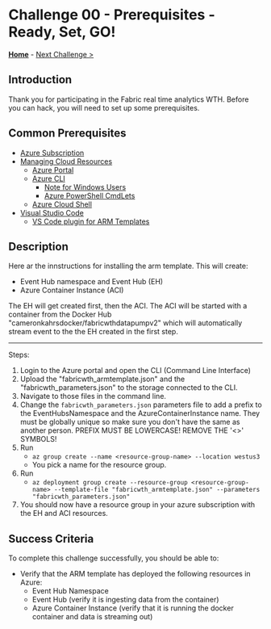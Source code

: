 # Challenge 00 - Prerequisites - Ready, Set, GO!

<!-- REMOVE_ME ${navigationLine} (remove this from your MD files if you are writing them manually, this is for the automation script) REMOVE_ME -->

<!-- REPLACE_ME (this section will be removed by the automation script) -->
<!-- If you are using and editing this template manually, ensure the navigation link below is updated to link to next challenge relative to the current challenge. The "Home" link should always link to the homepage of the hack which is the README.md in the hack's parent directory. -->

**[Home](../README.md)** - [Next Challenge >](./Solution01.md)

<!-- REPLACE_ME (this section will be removed by the automation script) -->

## Introduction

<!-- REMOVE_ME Thank you for participating in the ${nameOfHackArg} What The Hack. Before you can hack, you will need to set up some prerequisites. (remove this from your MD files if you are writing them manually, this is for the automation script) REMOVE_ME -->

<!-- REPLACE_ME (this section will be removed by the automation script) -->

Thank you for participating in the Fabric real time analytics WTH. Before you can hack, you will need to set up some prerequisites.

<!-- REPLACE_ME (this section will be removed by the automation script) -->

## Common Prerequisites

<!-- If you are editing this template manually, be aware that these links are only designed to work if this Markdown file is in the /xxx-HackName/Student/ folder of your hack. -->

- [Azure Subscription](../../000-HowToHack/WTH-Common-Prerequisites.md#azure-subscription)
- [Managing Cloud Resources](../../000-HowToHack/WTH-Common-Prerequisites.md#managing-cloud-resources)
  - [Azure Portal](../../000-HowToHack/WTH-Common-Prerequisites.md#azure-portal)
  - [Azure CLI](../../000-HowToHack/WTH-Common-Prerequisites.md#azure-cli)
    - [Note for Windows Users](../../000-HowToHack/WTH-Common-Prerequisites.md#note-for-windows-users)
    - [Azure PowerShell CmdLets](../../000-HowToHack/WTH-Common-Prerequisites.md#azure-powershell-cmdlets)
  - [Azure Cloud Shell](../../000-HowToHack/WTH-Common-Prerequisites.md#azure-cloud-shell)
- [Visual Studio Code](../../000-HowToHack/WTH-Common-Prerequisites.md#visual-studio-code)
  - [VS Code plugin for ARM Templates](../../000-HowToHack/WTH-Common-Prerequisites.md#visual-studio-code-plugins-for-arm-templates)

## Description

Here ar the innstructions for installing the arm template. This will create:

- Event Hub namespace and Event Hub (EH)
- Azure Container Instance (ACI)

The EH will get created first, then the ACI. The ACI will be started with a container from the Docker Hub "cameronkahrsdocker/fabricwthdatapumpv2" which will automatically stream event to the the EH created in the first step.

---
Steps:

1. Login to the Azure portal and open the CLI (Command Line Interface)
2. Upload the "fabricwth_armtemplate.json" and the "fabricwth_parameters.json" to the storage connected to the CLI.
3. Navigate to those files in the command line.
4. Change the  `fabricwth_parameters.json` parameters file to add a prefix to the EventHubsNamespace and the AzureContainerInstance name. They must be globally unique so make sure you don't have the same as another person. PREFIX MUST BE LOWERCASE! REMOVE THE '<>' SYMBOLS!
4. Run 
    - `az group create --name <resource-group-name> --location westus3`
    - You pick a name for the resource group.
5. Run 
    - `az deployment group create --resource-group <resource-group-name> --template-file "fabricwth_armtemplate.json" --parameters "fabricwth_parameters.json"`
6. You should now have a resource group in your azure subscription with the EH and ACI resources.

## Success Criteria

To complete this challenge successfully, you should be able to:

- Verify that the ARM template has deployed the following resources in Azure:
  - Event Hub Namespace
  - Event Hub (verify it is ingesting data from the container)
  - Azure Container Instance (verify that it is running the docker container and data is streaming out)